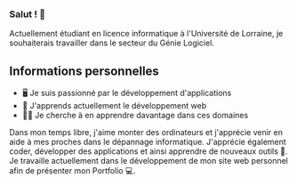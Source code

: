 ### Salut ! 👋

Actuellement étudiant en licence informatique à l'Université de Lorraine, je souhaiterais travailler dans le secteur du Génie Logiciel.

## Informations personnelles

- 🖥️ Je suis passionné par le développement d'applications 
- 🌱 J'apprends actuellement le développement web
- 👨‍🎓 Je cherche à en apprendre davantage dans ces domaines

Dans mon temps libre, j'aime monter des ordinateurs et j'apprécie venir en aide à mes proches dans le dépannage informatique. J'apprécie également coder, développer des applications et ainsi apprendre de nouveaux outils 🔨. Je travaille actuellement dans le développement de mon site web personnel afin de présenter mon Portfolio 💻.

